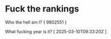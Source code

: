 # Fuck the rankings

Who the hell am I?
{ 9802551 }

What fucking year is it?
[ 2025-03-10T09:33:20Z ]
